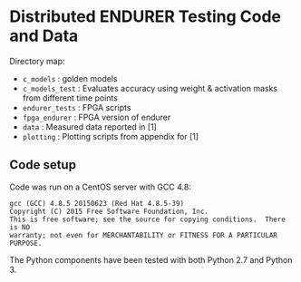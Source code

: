 # Distributed ENDURER Testing Code and Data
Directory map:
- `c_models` : golden models
- `c_models_test` : Evaluates accuracy using weight & activation masks from different time points
- `endurer_tests` : FPGA scripts 
- `fpga_endurer` : FPGA version of endurer
- `data` : Measured data reported in [1]
- `plotting` : Plotting scripts from appendix for [1]


## Code setup 
Code was run on a CentOS server with GCC 4.8:
```
gcc (GCC) 4.8.5 20150623 (Red Hat 4.8.5-39)
Copyright (C) 2015 Free Software Foundation, Inc.
This is free software; see the source for copying conditions.  There is NO
warranty; not even for MERCHANTABILITY or FITNESS FOR A PARTICULAR PURPOSE.

```

The Python components have been tested with both Python 2.7 and Python 3.

